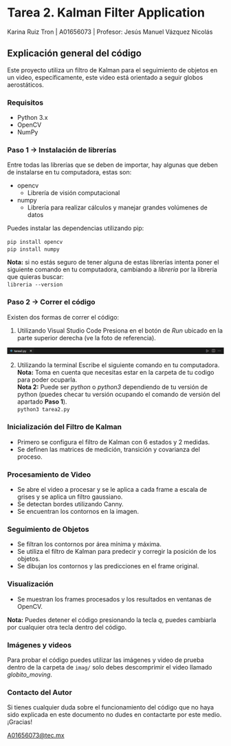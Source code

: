 # Tarea 2. Kalman Filter Application
Karina Ruiz Tron | 
A01656073 |
Profesor: Jesús Manuel Vázquez Nicolás

## Explicación general del código
Este proyecto utiliza un filtro de Kalman para el seguimiento de objetos en un video, específicamente, este video está orientado a seguir globos aerostáticos. 

### Requisitos
- Python 3.x
- OpenCV
- NumPy

### Paso 1 -> Instalación de librerías 
Entre todas las librerías que se deben de importar, hay algunas que deben de instalarse en tu computadora, estas son:

* opencv
    * Librería de visión computacional
* numpy
    * Librería para realizar cálculos y manejar grandes volúmenes de datos

Puedes instalar las dependencias utilizando pip:

`pip install opencv`\
`pip install numpy`

**Nota:** si no estás seguro de tener alguna de estas librerías intenta poner el siguiente comando en tu computadora, cambiando a *librería* por la librería que quieras buscar:\
`libreria --version`

### Paso 2 -> Correr el código
Existen dos formas de correr el código:
1. Utilizando Visual Studio Code
Presiona en el botón de *Run* ubicado en la parte superior derecha (ve la foto de referencia).

![alt](imag/run_vsc.png)

2. Utilizando la terminal
Escribe el siguiente comando en tu computadora.\
**Nota:** Toma en cuenta que necesitas estar en la carpeta de tu codigo para poder ocuparla.\
**Nota 2:** Puede ser *python* o *python3* dependiendo de tu versión de python (puedes checar tu versión ocupando el comando de versión del apartado **Paso 1**).\
`python3 tarea2.py`

### Inicialización del Filtro de Kalman
* Primero se configura el filtro de Kalman con 6 estados y 2 medidas.
* Se definen las matrices de medición, transición y covarianza del proceso.

### Procesamiento de Video
* Se abre el video a procesar y se le aplica a cada frame a escala de grises y se aplica un filtro gaussiano.
* Se detectan bordes utilizando Canny.
* Se encuentran los contornos en la imagen.

### Seguimiento de Objetos
* Se filtran los contornos por área mínima y máxima.
* Se utiliza el filtro de Kalman para predecir y corregir la posición de los objetos.
* Se dibujan los contornos y las predicciones en el frame original.

### Visualización
* Se muestran los frames procesados y los resultados en ventanas de OpenCV.

**Nota:** Puedes detener el código presionando la tecla *q*, puedes cambiarla por cualquier otra tecla dentro del código.

### Imágenes y videos
Para probar el código puedes utilizar las imágenes y video de prueba dentro de la carpeta de `imag/` solo debes descomprimir el video llamado *globito_moving*.

### Contacto del Autor
Si tienes cualquier duda sobre el funcionamiento del código que no haya sido explicada en este documento no dudes en contactarte por este medio.\
¡Gracias!

A01656073@tec.mx
